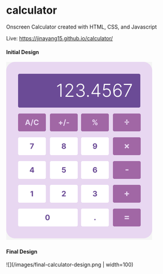 # calculator
Onscreen Calculator created with HTML, CSS, and Javascript

Live: https://jinayang15.github.io/calculator/
#### Initial Design
![](/images/calculator-design.png)
#### Final Design
![](/images/final-calculator-design.png | width=100)
